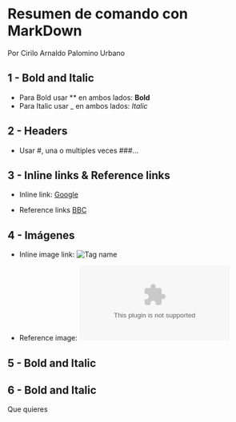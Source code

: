 # Resumen de comando con MarkDown

Por Cirilo Arnaldo Palomino Urbano

## 1 - Bold and Italic

* Para Bold usar ** en ambos lados: **Bold**
* Para Italic usar _ en ambos lados: _Italic_

## 2 - Headers

* Usar #, una o multiples veces ###...
  
## 3 - Inline links & Reference links

* Inline link:
  [Google](www.google.com)

* Reference links
  [BBC][Reference]

  [Reference]: www.bbc.com
  
## 4 - Imágenes

* Inline image link:
  ![Tag name](https://cdn2.traveler.es/uploads/images/thumbs/es/trav/3/s/2019/39/gatos_463_940x705.jpg)

* Reference image:
  ![Tag name][Reference]

  [Reference]: tps://upload.wikimedia.org/wikipedia/commons/a/a3/81_INF_DIV_SSI.jpg


## 5 - Bold and Italic
## 6 - Bold and Italic


Que quieres